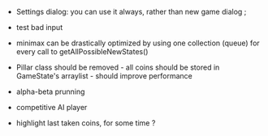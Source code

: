 
- Settings dialog: you can use it always, rather than new game dialog ;
- test bad input
- minimax can be drastically optimized by using one collection (queue) for every call to getAllPossibleNewStates()
- Pillar class should be removed - all coins should be stored in GameState's arraylist - should improve performance
- alpha-beta prunning
- competitive AI player

- highlight last taken coins, for some time ?

